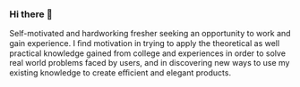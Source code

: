 ### Hi there 👋

Self-motivated and hardworking fresher seeking an opportunity to work and gain experience. I ﬁnd motivation in trying to apply the theoretical as well practical knowledge gained from college and experiences in order to solve real world problems faced by users, and in discovering new ways to use my existing knowledge to create eﬃcient and elegant products.
